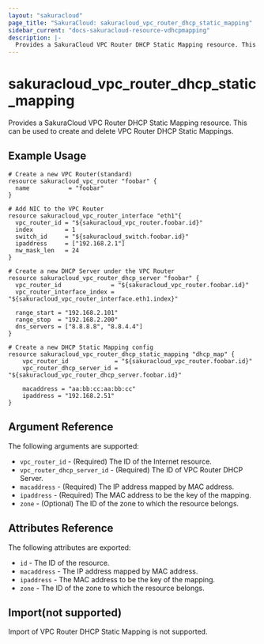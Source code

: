 ```yaml
---
layout: "sakuracloud"
page_title: "SakuraCloud: sakuracloud_vpc_router_dhcp_static_mapping"
sidebar_current: "docs-sakuracloud-resource-vdhcpmapping"
description: |-
  Provides a SakuraCloud VPC Router DHCP Static Mapping resource. This can be used to create and delete VPC Router DHCP Static Mappings.
---
```


# sakuracloud\_vpc\_router\_dhcp\_static\_mapping

Provides a SakuraCloud VPC Router DHCP Static Mapping resource. This can be used to create and delete VPC Router DHCP Static Mappings.

## Example Usage

```hcl
# Create a new VPC Router(standard)
resource sakuracloud_vpc_router "foobar" {
  name           = "foobar"
}

# Add NIC to the VPC Router
resource sakuracloud_vpc_router_interface "eth1"{
  vpc_router_id = "${sakuracloud_vpc_router.foobar.id}"
  index         = 1
  switch_id     = "${sakuracloud_switch.foobar.id}"
  ipaddress     = ["192.168.2.1"]
  nw_mask_len   = 24
}

# Create a new DHCP Server under the VPC Router
resource sakuracloud_vpc_router_dhcp_server "foobar" {
  vpc_router_id              = "${sakuracloud_vpc_router.foobar.id}"
  vpc_router_interface_index = "${sakuracloud_vpc_router_interface.eth1.index}"

  range_start = "192.168.2.101"
  range_stop  = "192.168.2.200"
  dns_servers = ["8.8.8.8", "8.8.4.4"]
}

# Create a new DHCP Static Mapping config
resource sakuracloud_vpc_router_dhcp_static_mapping "dhcp_map" {
    vpc_router_id             = "${sakuracloud_vpc_router.foobar.id}"
    vpc_router_dhcp_server_id = "${sakuracloud_vpc_router_dhcp_server.foobar.id}"

    macaddress = "aa:bb:cc:aa:bb:cc"
    ipaddress = "192.168.2.51"
}
```

## Argument Reference

The following arguments are supported:

* `vpc_router_id` - (Required) The ID of the Internet resource.
* `vpc_router_dhcp_server_id` - (Required) The ID of VPC Router DHCP Server.
* `macaddress` - (Required) The IP address mapped by MAC address.
* `ipaddress` - (Required) The MAC address to be the key of the mapping. 
* `zone` - (Optional) The ID of the zone to which the resource belongs.

## Attributes Reference

The following attributes are exported:

* `id` - The ID of the resource.
* `macaddress` - The IP address mapped by MAC address.
* `ipaddress` - The MAC address to be the key of the mapping. 
* `zone` - The ID of the zone to which the resource belongs.

## Import(not supported)

Import of VPC Router DHCP Static Mapping is not supported.

